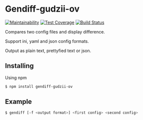 # Gendiff-gudzii-ov
[![Maintainability](https://api.codeclimate.com/v1/badges/0c68b415a0fc978e7f71/maintainability)](https://codeclimate.com/github/gudzii-ov/project-2-gendiff/maintainability)
[![Test Coverage](https://api.codeclimate.com/v1/badges/0c68b415a0fc978e7f71/test_coverage)](https://codeclimate.com/github/gudzii-ov/project-2-gendiff/test_coverage)
[![Build Status](https://travis-ci.org/gudzii-ov/project-2-gendiff.svg?branch=master)](https://travis-ci.org/gudzii-ov/project-2-gendiff)

Compares two config files and display difference.

Support ini, yaml and json config formats.

Output as plain text, prettyfied text or json.

## Installing

Using npm

```bash
$ npm install gendiff-gudzii-ov
```

## Example

```bash
$ gendiff [-f <output format>] <first config> <second config>
```
